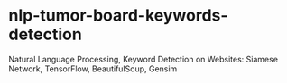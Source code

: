 # nlp-tumor-board-keywords-detection
Natural Language Processing, Keyword Detection on Websites: Siamese Network, TensorFlow, BeautifulSoup, Gensim
